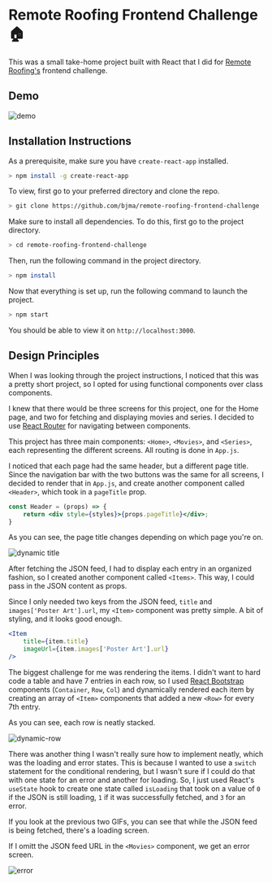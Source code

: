 # Remote Roofing Frontend Challenge :house:

This was a small take-home project built with React that I did for [Remote Roofing's](https://remoteroofing.com/) frontend challenge.

## Demo
![demo](https://i.imgur.com/hxuPTqB.gif)

## Installation Instructions
As a prerequisite, make sure you have `create-react-app` installed.

``` bash
> npm install -g create-react-app
```

To view, first go to your preferred directory and clone the repo.
``` bash
> git clone https://github.com/bjma/remote-roofing-frontend-challenge
```

Make sure to install all dependencies. To do this, first go to the project directory.

``` bash
> cd remote-roofing-frontend-challenge
```

Then, run the following command in the project directory.

``` bash
> npm install
```

Now that everything is set up, run the following command to launch the project.

``` bash
> npm start
```

You should be able to view it on `http://localhost:3000`.

## Design Principles
When I was looking through the project instructions, I noticed that this was a pretty short project, so I opted for using functional components over class components.

I knew that there would be three screens for this project, one for the Home page, and two for fetching and displaying movies and series. I decided to use [React Router](https://reactrouter.com/?utm_source=reactnl&utm_medium=email) for navigating between components.

This project has three main components: `<Home>`, `<Movies>`, and `<Series>`, each representing the different screens. All routing is done in `App.js`.

I noticed that each page had the same header, but a different page title. Since the navigation bar with the two buttons was the same for all screens, I decided to render that in `App.js`, and create another component called `<Header>`, which took in a `pageTitle` prop.

``` jsx
const Header = (props) => {
    return <div style={styles}>{props.pageTitle}</div>;
}
```

As you can see, the page title changes depending on which page you're on.

![dynamic title](https://i.imgur.com/5vk8ZGa.gif)

After fetching the JSON feed, I had to display each entry in an organized fashion, so I created another component called `<Items>`. This way, I could pass in the JSON content as props. 

Since I only needed two keys from the JSON feed, `title` and `images['Poster Art'].url`, my `<Item>` component was pretty simple. A bit of styling, and it looks good enough.

``` jsx
<Item 
    title={item.title} 
    imageUrl={item.images['Poster Art'].url} 
/>
```

The biggest challenge for me was rendering the items. I didn't want to hard code a table and have 7 entries in each row, so I used [React Bootstrap](https://react-bootstrap.github.io/) components (`Container`, `Row`, `Col`) and dynamically rendered each item by creating an array of `<Item>` components that added a new `<Row>` for every 7th entry. 

As you can see, each row is neatly stacked.

![dynamic-row](https://i.imgur.com/cwTISP4.gif)

There was another thing I wasn't really sure how to implement neatly, which was the loading and error states. This is because I wanted to use a `switch` statement for the conditional rendering, but I wasn't sure if I could do that with one state for an error and another for loading. So, I just used React's `useState` hook to create one state called `isLoading` that took on a value of `0` if the JSON is still loading, `1` if it was successfully fetched, and `3` for an error.

If you look at the previous two GIFs, you can see that while the JSON feed is being fetched, there's a loading screen. 

If I omitt the JSON feed URL in the `<Movies>` component, we get an error screen.

![error](https://i.imgur.com/NPlP27k.gif)